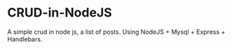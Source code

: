 # CRUD-in-NodeJS
A simple crud in node js, a list of posts. Using NodeJS + Mysql + Express + Handlebars.
